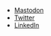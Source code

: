 <ul>
<li><a href="https://mastodon.social/@dario">Mastodon</a></li>
<li><a href="https://twitter.com/imdario">Twitter</a></li>
<li><a href="https://www.linkedin.com/in/darccio">LinkedIn</li>
</ul>